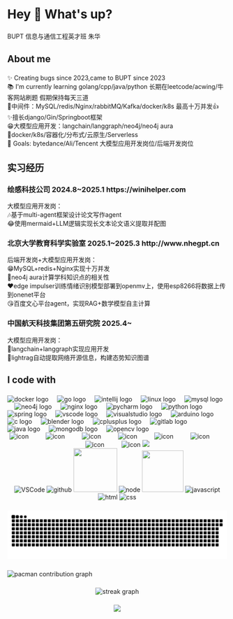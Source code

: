 <h1 align="left">Hey 👋 What's up?</h1>

###

<p align="left">BUPT 信息与通信工程英才班 朱华</p>

###

<h2 align="left">About me</h2>

###

<p align="left">✨ Creating bugs since 2023,came to BUPT since 2023<br>📚 I'm currently learning golang/cpp/java/python 长期在leetcode/acwing/牛客网站刷题 假期保持每天三道<br> 👋中间件：MySQL/redis/Nginx/rabbitMQ/Kafka/docker/k8s 最高十万并发👍<br> ✨擅长django/Gin/Springboot框架 <br> 😁大模型应用开发：langchain/langgraph/neo4j/neo4j aura<br>🌭docker/k8s/容器化/分布式/云原生/Serverless<br>🎯 Goals: bytedance/Ali/Tencent 大模型应用开发岗位/后端开发岗位</p>

###

<h2 align="left">实习经历</h2>


###
<h3 align="left">绘感科技公司 2024.8~2025.1 https://winihelper.com</h3>
<p align="left">大模型应用开发岗：<br>🎶基于multi-agent框架设计论文写作agent<br>😂使用mermaid+LLM逻辑实现长文本论文语义提取并配图</p>

###
###
<h3 align="left">北京大学教育科学实验室 2025.1~2025.3 http://www.nhegpt.cn</h3>
<p align="left">后端开发岗+大模型应用开发岗：<br>😁MySQL+redis+Nginx实现十万并发<br>🙌neo4j aura计算学科知识点的相关性<br>❤️edge impulser训练情绪识别模型部署到openmv上，使用esp8266将数据上传到onenet平台<br>😘百度文心平台agent，实现RAG+数学模型自主计算</p>

###
<h3 align="left">中国航天科技集团第五研究院 2025.4~ </h3>
<p align="left">大模型应用开发岗：<br>🌭langchain+langgraph实现应用开发<br>🙂lightrag自动提取网络开源信息，构建态势知识图谱</p>

###
###

<h2 align="left">I code with</h2>

###

<div align="left">
  <img src="https://cdn.jsdelivr.net/gh/devicons/devicon/icons/docker/docker-original.svg" height="40" alt="docker logo"  />
  <img width="12" />
  <img src="https://cdn.jsdelivr.net/gh/devicons/devicon/icons/go/go-original.svg" height="40" alt="go logo"  />
  <img width="12" />
  <img src="https://cdn.jsdelivr.net/gh/devicons/devicon/icons/intellij/intellij-original.svg" height="40" alt="intellij logo"  />
  <img width="12" />
  <img src="https://cdn.jsdelivr.net/gh/devicons/devicon/icons/linux/linux-original.svg" height="40" alt="linux logo"  />
  <img width="12" />
  <img src="https://cdn.jsdelivr.net/gh/devicons/devicon/icons/mysql/mysql-original.svg" height="40" alt="mysql logo"  />
  <img width="12" />
  <img src="https://cdn.jsdelivr.net/gh/devicons/devicon/icons/neo4j/neo4j-original.svg" height="40" alt="neo4j logo"  />
  <img width="12" />
  <img src="https://cdn.jsdelivr.net/gh/devicons/devicon/icons/nginx/nginx-original.svg" height="40" alt="nginx logo"  />
  <img width="12" />
  <img src="https://cdn.jsdelivr.net/gh/devicons/devicon/icons/pycharm/pycharm-original.svg" height="40" alt="pycharm logo"  />
  <img width="12" />
  <img src="https://cdn.jsdelivr.net/gh/devicons/devicon/icons/python/python-original.svg" height="40" alt="python logo"  />
  <img width="12" />
  <img src="https://cdn.jsdelivr.net/gh/devicons/devicon/icons/spring/spring-original.svg" height="40" alt="spring logo"  />
  <img width="12" />
  <img src="https://cdn.jsdelivr.net/gh/devicons/devicon/icons/vscode/vscode-original.svg" height="40" alt="vscode logo"  />
  <img width="12" />
  <img src="https://cdn.jsdelivr.net/gh/devicons/devicon/icons/visualstudio/visualstudio-plain.svg" height="40" alt="visualstudio logo"  />
  <img width="12" />
  <img src="https://cdn.jsdelivr.net/gh/devicons/devicon/icons/arduino/arduino-original.svg" height="40" alt="arduino logo"  />
  <img width="12" />
  <img src="https://cdn.jsdelivr.net/gh/devicons/devicon/icons/c/c-original.svg" height="40" alt="c logo"  />
  <img width="12" />
  <img src="https://cdn.jsdelivr.net/gh/devicons/devicon/icons/blender/blender-original.svg" height="40" alt="blender logo"  />
  <img width="12" />
  <img src="https://cdn.jsdelivr.net/gh/devicons/devicon/icons/cplusplus/cplusplus-original.svg" height="40" alt="cplusplus logo"  />
  <img width="12" />
  <img src="https://cdn.jsdelivr.net/gh/devicons/devicon/icons/gitlab/gitlab-original.svg" height="40" alt="gitlab logo"  />
  <img width="12" />
  <img src="https://cdn.jsdelivr.net/gh/devicons/devicon/icons/java/java-original.svg" height="40" alt="java logo"  />
  <img width="12" />
  <img src="https://cdn.jsdelivr.net/gh/devicons/devicon/icons/mongodb/mongodb-original.svg" height="40" alt="mongodb logo"  />
  <img width="12" />
  <img src="https://cdn.jsdelivr.net/gh/devicons/devicon/icons/opencv/opencv-original.svg" height="40" alt="opencv logo"  />
</div>
<div align="center">
  <!-- svg动图 -->
  <img src="https://techstack-generator.vercel.app/js-icon.svg" alt="icon" width="65" style="width: 65px; height: 65px; margin-right:35px; margin-bottom: 0px;" />
  <img src="https://techstack-generator.vercel.app/docker-icon.svg" alt="icon" width="65" style="width: 65px; height: 65px; margin-right: 35px; margin-bottom: 0px;" /> 
    <img src="https://techstack-generator.vercel.app/mysql-icon.svg" alt="icon" width="65" style="width: 65px; height: 65px; margin-right: 35px; margin-bottom: 0px;" />
  <img src="https://techstack-generator.vercel.app/nginx-icon.svg" alt="icon" width="65" style="width: 65px; height: 65px; margin-right: 35px; margin-bottom: 0px;" />
  <img src="https://techstack-generator.vercel.app/django-icon.svg" alt="icon" width="65" style="width: 65px; height: 65px; margin-right: 35px; margin-bottom: 0px;" />
  <img src="https://techstack-generator.vercel.app/webpack-icon.svg" alt="icon" width="65" style="width: 65px; height: 65px; margin-right: 35px; margin-bottom: 0px;" />
  <img src="https://techstack-generator.vercel.app/eslint-icon.svg" alt="icon" width="65" style="width: 65px; height: 65px; margin-right: 35px; margin-bottom: 0px;" />
  <img src="https://techstack-generator.vercel.app/java-icon.svg" alt="icon" width="65" style="width: 65px; height: 65px; margin-right: 0px; margin-bottom: 0px;" />
  
  <!-- svg静态图 -->
  <img src="https://skillicons.dev/icons?i=git,postman,anaconda,pycharm,webstorm,linux,ubuntu,gmail,unity,mongodb,c,cpp"/>
</div>

<!-- Gif -->
<div align="center">
  <img alt="VSCode" src="https://i.giphy.com/media/IdyAQJVN2kVPNUrojM/200.webp" width="100" title="vscode">
  <img alt="github" src="https://i.giphy.com/media/KzJkzjggfGN5Py6nkT/200.webp" width="100" title="github">
  <img height="100" width="100" src="https://cdn.jsdelivr.net/gh/sun0225SUN/sun0225SUN/assets/images/python.webp">
  <img alt="node" src="https://media.giphy.com/media/kdFc8fubgS31b8DsVu/giphy.gif" width="85" title="node">
  <img height="95" width="95" src="https://cdn.jsdelivr.net/gh/sun0225SUN/sun0225SUN/assets/images/vue.webp">
  <img alt="javascript" src="https://media3.giphy.com/media/ln7z2eWriiQAllfVcn/200w.webp" width="100" title="javascript">
  <img alt-"html5" src="https://media.giphy.com/media/XAxylRMCdpbEWUAvr8/giphy.gif" width="100" title="html">
  <img alt="css" src="https://media.giphy.com/media/fsEaZldNC8A1PJ3mwp/giphy.gif" width="100" title="css">
</div>


###
<img src="https://raw.githubusercontent.com/zhuyanhuazhuyanhua/zhuyanhuazhuyanhua/output/snake.svg" alt="Snake animation" />

###

<picture>
  <source media="(prefers-color-scheme: dark)" srcset="https://raw.githubusercontent.com/zhuyanhuazhuyanhua/zhuyanhuazhuyanhua/output/pacman-contribution-graph-dark.svg">
  <source media="(prefers-color-scheme: light)" srcset="https://raw.githubusercontent.com/zhuyanhuazhuyanhua/zhuyanhuazhuyanhua/output/pacman-contribution-graph.svg">
  <img alt="pacman contribution graph" src="https://raw.githubusercontent.com/zhuyanhuazhuyanhua/zhuyanhuazhuyanhua/output/pacman-contribution-graph.svg">
</picture>

###

<div align="center">
  <img src="https://streak-stats.demolab.com?user=zhuyanhuazhuyanhua&locale=en&mode=daily&theme=dracula&hide_border=false&border_radius=5&order=3" height="150" alt="streak graph"  />
</div>

###
<div align="center">
  <img src="https://cdn.jsdelivr.net/gh/buptsdz/buptsdz/assets/images/icon.png" />
</div>
